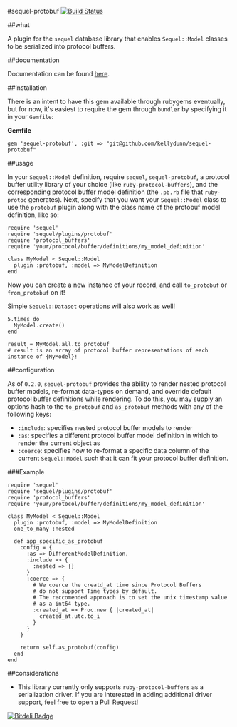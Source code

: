 #sequel-protobuf
[![Build Status](https://drone.io/github.com/kellydunn/sequel-protobuf/status.png)](https://drone.io/github.com/kellydunn/sequel-protobuf/latest)

##what 

A plugin for the `sequel` database library that enables `Sequel::Model` classes to be serialized into protocol buffers.

##documentation

Documentation can be found [here](http://rubydoc.info/github/kellydunn/sequel-protobuf/master/frames).

##installation

There is an intent to have this gem available through rubygems eventually, but for now, it's easiest to require the gem through `bundler` by specifying it in your `Gemfile`:

**Gemfile**
```
gem 'sequel-protobuf', :git => "git@github.com/kellydunn/sequel-protobuf"
```

##usage

In your `Sequel::Model` definition, require `sequel`, `sequel-protobuf`, a protocol buffer utility library of your choice (like `ruby-protocol-buffers`), and the corresponding protocol buffer model definition (the `.pb.rb` file that `ruby-protoc` generates).  Next, specify that you want your `Sequel::Model` class to use the `protobuf` plugin along with the class name of the protobuf model definition, like so:

```
require 'sequel'
require 'sequel/plugins/protobuf'
require 'protocol_buffers'
require 'your/protocol/buffer/definitions/my_model_definition'

class MyModel < Sequel::Model
  plugin :protobuf, :model => MyModelDefinition
end
```

Now you can create a new instance of your record, and call `to_protobuf` or `from_protobuf` on it!

Simple `Sequel::Dataset` operations will also work as well!

```
5.times do 
  MyModel.create()
end

result = MyModel.all.to_protobuf
# result is an array of protocol buffer representations of each instance of {MyModel}!
```

##configuration

As of `0.2.0`, `sequel-protobuf` provides the ability to render nested protocol buffer models, re-format data-types on demand, and override default protocol buffer definitions while rendering.  To do this, you may supply an options hash to the `to_protobuf` and `as_protobuf` methods with any of the following keys:

  - `:include`: specifies nested protocol buffer models to render
  - `:as`: specifies a different protocol buffer model definition in which to render the current object as
  - `:coerce`: specifies how to re-format a specific data column of the current `Sequel::Model` such that it can fit your protocol buffer definition.

###Example
```
require 'sequel'
require 'sequel/plugins/protobuf'
require 'protocol_buffers'
require 'your/protocol/buffer/definitions/my_model_definition'

class MyModel < Sequel::Model
  plugin :protobuf, :model => MyModelDefinition
  one_to_many :nested

  def app_specific_as_protobuf
    config = {
      :as => DifferentModelDefinition,
      :include => {
        :nested => {}
      }
      :coerce => {
        # We coerce the creatd_at time since Protocol Buffers
        # do not support Time types by default.
        # The reccomended approach is to set the unix timestamp value
        # as a int64 type.
        :created_at => Proc.new { |created_at|
          created_at.utc.to_i
        }
      }
    }

    return self.as_protobuf(config)
  end
end
```

##considerations

  - This library currently only supports `ruby-protocol-buffers` as a serialization driver.  If you are interested in adding additional driver support, feel free to open a Pull Request!

[![Bitdeli Badge](https://d2weczhvl823v0.cloudfront.net/kellydunn/sequel-protobuf/trend.png)](https://bitdeli.com/free "Bitdeli Badge")

